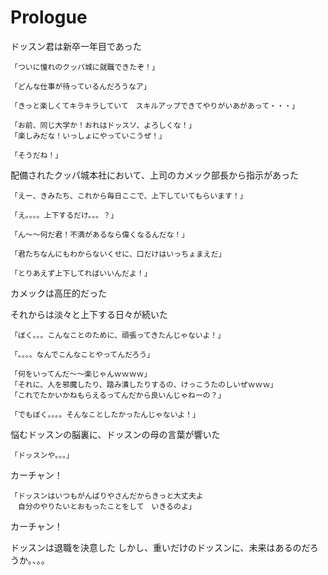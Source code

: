 # Prologue

ドッスン君は新卒一年目であった

```ドッスン
「ついに憧れのクッパ城に就職できたぞ！」

「どんな仕事が待っているんだろうなア」

「きっと楽しくてキラキラしていて　スキルアップできてやりがいあがあって・・・」
```

```
「お前、同じ大学か！おれはドッスソ、よろしくな！」
「楽しみだな！いっしょにやっていこうぜ！」
```

```
「そうだね！」
```

配備されたクッパ城本社において、上司のカメック部長から指示があった

```
「えー、きみたち、これから毎日ここで、上下していてもらいます！」
```
```
「え。。。。上下するだけ。。。？」
```
```
「ん〜〜何だ君！不満があるなら偉くなるんだな！」

「君たちなんにもわからないくせに、口だけはいっちょまえだ」

「とりあえず上下してればいいんだよ！」
```

カメックは高圧的だった

それからは淡々と上下する日々が続いた

```
「ぼく。。。こんなことのために、頑張ってきたんじゃないよ！」

「。。。。なんでこんなことやってんだろう」
```
```
「何をいってんだ〜〜楽じゃんｗｗｗｗ」
「それに、人を邪魔したり、踏み潰したりするの、けっこうたのしいぜｗｗｗ」
「これでたかいかねもらえるってんだから良いんじゃねーの？」
```
```
「でもぼく。。。。そんなことしたかったんじゃないよ！」
```
悩むドッスンの脳裏に、ドッスンの母の言葉が響いた
```
「ドッスンや。。。」
```
カーチャン！
```
「ドッスンはいつもがんばりやさんだからきっと大丈夫よ
　自分のやりたいとおもったことをして　いきるのよ」
```
カーチャン！

ドッスンは退職を決意した
しかし、重いだけのドッスンに、未来はあるのだろうか。、。。
